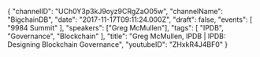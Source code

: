 {
    "channelID": "UCh0Y3p3kJ9oyz9CRgZaO05w",
    "channelName": "BigchainDB",
    "date": "2017-11-17T09:11:24.000Z",
    "draft": false,
    "events": [
        "9984 Summit"
    ],
    "speakers": ["Greg McMullen"],
    "tags": [
        "IPDB",
        "Governance",
        "Blockchain"
    ],
    "title": "Greg McMullen, IPDB | IPDB: Designing Blockchain Governance",
    "youtubeID": "ZHxkR4J4BF0"
}
